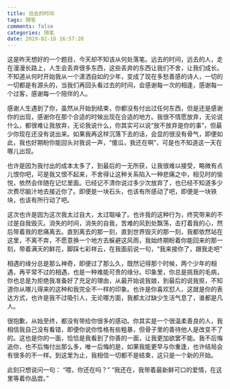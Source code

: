 ```yaml
---
title: 远去的时间
tags: 随笔
comments: false
categories: 随笔
date: 2019-02-16 16:57:20
---
```

这是昨天想好的一个题目，今天却不知该从何处落笔。远去的时间，远去的人，走在漫漫长路上，人生会丢弃很多东西，这些丢弃的东西让我们不舍，让我们成长。不知道从何时开始我从一个潇洒自如的少年，变成了现在多愁善感的诗人，一切的一切都是有源头的，当我们再回头看过去的时间，会感谢每一次的相逢，感谢每一个过客，感谢每一个陪伴的人。
<!--more-->
感谢人生遇到了你，虽然从开始到结束，你都没有付出过任何东西，但是还是感谢你的出现，感谢你在那个合适的时候出现在合适的地方。我很不情愿放弃，无论说什么，都很难让我放弃，无论我说什么，你其实可以说“放不放弃是你的事”，但最少你现在还没有说出来。如果我再这样沉落下去的话，会显的很没有骨气，即便如此，我也好期盼你能回头对我说一声，“傻瓜，我还在啊”，可是也不知道这一天在哪儿出现。

也许是因为我付出的成本太多了，到最后的一无所获，让我很难以接受，略微有点儿恨你吧，可是我又恨不起来，不舍得让这种关系陷入一种悲痛之中，相见时的愉悦，依然会伴随在记忆里面。已经记不清你说过多少次放弃了，也已经不知道多少次费尽脑汁地去接近你了。即便是一块石头，也该有所感动了吧，即便是一块铁块，也该有所行动了吧。

这次也许是因为这次我太过自大，太过聒噪了。也许我的这种行为，终究带来的不过是自我毁灭。消失的时间，消失的自我，苦难的风到处飘荡，击打着我的心，然后带着我的悲痛离去。直到离去的那一刻，直到世界毁灭的那一刻，我都依然站在这里，不离不弃，不愿意换一个地方去躲避这风雨，我始终期盼着你能回来的那一刻，带着满天的鲜花，脚踩七彩祥云，在我面前说一句，“我来接你了，跟我走吧”

相遇的缘分总是那么神奇，即便过了那么久，既然记得那个时候，两个少年的相遇，再平常不过的相遇，也是一种难能可贵的缘分。印象里，你总是挑我的毛病，你也总是为拒绝我准备好了充足的理由，从最开始说我娘，到最后的说我抠，不知道你从哪儿得来的这种和我完全不一样的印象。也许是你喜欢怼人，这就是你的表达方式，也许是我不过吸引人，无论哪方面，我都太过缺少生活气息了，谁都是凡人。

很抱歉，从始至终，都没有带给你很多的感动。你其实是一个很温柔善良的人，我相信我自己没有看错，即便你说你性格有些粗暴，但骨子里的善待他人是改变不了的。这也是你的一面，恰恰是我看到了你善的一面，让我更加欲罢不能。我不后悔追你，也不后悔付出那么多，唯一后悔的是，如果我能更早与你重逢，也许结局会有很多的不一样。到这里为止，我相信一切都不是结束，这只是一个新的开始。

此刻只想说问一句：
“喂，你还在吗？”
“我还在，我带着最新鲜可口的爱情，在这里等着你品尝。”
